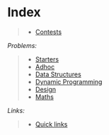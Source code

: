 # Index

> - [Contests](https://github.com/anicksaha/uplift/blob/master/codes-leetcode/md-files/contests.md)

_Problems:_

> - [Starters](https://github.com/anicksaha/leetcode/blob/master/codes-leetcode/md-files/starters.md)
> - [Adhoc](https://github.com/anicksaha/leetcode/blob/master/codes-leetcode/md-files/adhoc.md)
> - [Data Structures](https://github.com/anicksaha/leetcode/blob/master/codes-leetcode/md-files/data-structures.md)
> - [Dynamic Programming](https://github.com/anicksaha/leetcode/blob/master/codes-leetcode/md-files/dp.md)
> - [Design](https://github.com/anicksaha/leetcode/blob/master/codes-leetcode/md-files/design.md)
> - [Maths](https://github.com/anicksaha/leetcode/blob/master/codes-leetcode/md-files/maths.md)


_Links:_

> - [Quick links](https://github.com/anicksaha/uplift/blob/master/codes-leetcode/md-files/quick-links.md)
